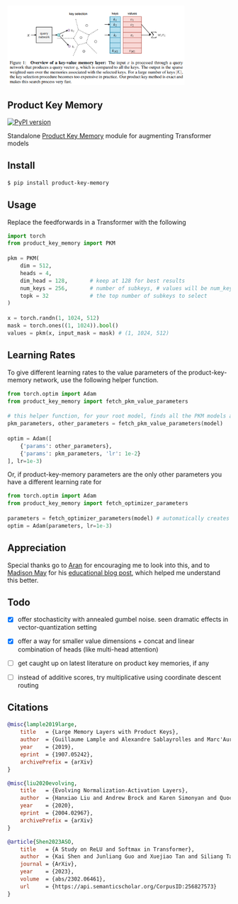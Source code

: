 <img src="./pkm.png" width="400px"></img>

## Product Key Memory

[![PyPI version](https://badge.fury.io/py/product-key-memory.svg)](https://badge.fury.io/py/product-key-memory)

Standalone <a href="https://arxiv.org/abs/1907.05242">Product Key Memory</a> module for augmenting Transformer models

## Install

```bash
$ pip install product-key-memory
```

## Usage

Replace the feedforwards in a Transformer with the following

```python
import torch
from product_key_memory import PKM

pkm = PKM(
    dim = 512,
    heads = 4,
    dim_head = 128,       # keep at 128 for best results
    num_keys = 256,       # number of subkeys, # values will be num_keys ^ 2
    topk = 32             # the top number of subkeys to select
)

x = torch.randn(1, 1024, 512)
mask = torch.ones((1, 1024)).bool()
values = pkm(x, input_mask = mask) # (1, 1024, 512)
```

## Learning Rates

To give different learning rates to the value parameters of the product-key-memory network, use the following helper function.

```python
from torch.optim import Adam
from product_key_memory import fetch_pkm_value_parameters

# this helper function, for your root model, finds all the PKM models and the embedding bag weight parameters
pkm_parameters, other_parameters = fetch_pkm_value_parameters(model)

optim = Adam([
    {'params': other_parameters},
    {'params': pkm_parameters, 'lr': 1e-2}
], lr=1e-3)
```

Or, if product-key-memory parameters are the only other parameters you have a different learning rate for

```python
from torch.optim import Adam
from product_key_memory import fetch_optimizer_parameters

parameters = fetch_optimizer_parameters(model) # automatically creates array of parameter settings with learning rate set at 1e-2 for pkm values
optim = Adam(parameters, lr=1e-3)
```

## Appreciation

Special thanks go to <a href="https://github.com/AranKomat">Aran</a> for encouraging me to look into this, and to <a href="https://github.com/madisonmay">Madison May</a> for his <a href="https://www.pragmatic.ml/large-memory-layers-with-product-keys/">educational blog post</a>, which helped me understand this better.

## Todo

- [x] offer stochasticity with annealed gumbel noise. seen dramatic effects in vector-quantization setting
- [x] offer a way for smaller value dimensions + concat and linear combination of heads (like multi-head attention)

- [ ] get caught up on latest literature on product key memories, if any
- [ ] instead of additive scores, try multiplicative using coordinate descent routing

## Citations

```bibtex
@misc{lample2019large,
    title   = {Large Memory Layers with Product Keys},
    author  = {Guillaume Lample and Alexandre Sablayrolles and Marc'Aurelio Ranzato and Ludovic Denoyer and Hervé Jégou},
    year    = {2019},
    eprint  = {1907.05242},
    archivePrefix = {arXiv}
}
```

```bibtex
@misc{liu2020evolving,
    title   = {Evolving Normalization-Activation Layers},
    author  = {Hanxiao Liu and Andrew Brock and Karen Simonyan and Quoc V. Le},
    year    = {2020},
    eprint  = {2004.02967},
    archivePrefix = {arXiv}
}
```

```bibtex
@article{Shen2023ASO,
    title   = {A Study on ReLU and Softmax in Transformer},
    author  = {Kai Shen and Junliang Guo and Xuejiao Tan and Siliang Tang and Rui Wang and Jiang Bian},
    journal = {ArXiv},
    year    = {2023},
    volume  = {abs/2302.06461},
    url     = {https://api.semanticscholar.org/CorpusID:256827573}
}
```

